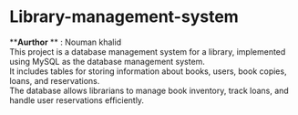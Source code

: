 # Library-management-system
****Aurthor** ** : Nouman khalid
<br>
This project is a database management system for a library, implemented using MySQL as the database management system. <br>
It includes tables for storing information about books, users, book copies, loans, and reservations.<br> 
The database allows librarians to manage book inventory, track loans, and handle user reservations efficiently.





